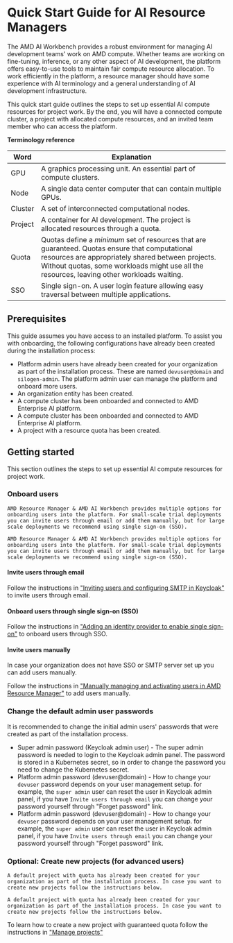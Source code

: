 <!--
Copyright © Advanced Micro Devices, Inc., or its affiliates.

SPDX-License-Identifier: MIT
-->

```{tags} quick start, resource management, AMD Resource Manager
```

# Quick Start Guide for AI Resource Managers

The AMD AI Workbench provides a robust environment for managing AI development teams' work on AMD compute. Whether teams are working on fine-tuning, inference, or any other aspect of AI development, the platform offers easy-to-use tools to maintain fair compute resource allocation. To work efficiently in the platform, a resource manager should have some experience with AI terminology and a general understanding of AI development infrastructure.

This quick start guide outlines the steps to set up essential AI compute resources for project work. By the end, you will have a connected compute cluster, a project with allocated compute resources, and an invited team member who can access the platform.

**Terminology reference**

| Word    | Explanation                                                                                 |
|---------|---------------------------------------------------------------------------------------------|
| GPU     | A graphics processing unit. An essential part of compute clusters.                          |
| Node    | A single data center computer that can contain multiple GPUs.                               |
| Cluster | A set of interconnected computational nodes.                                                |
| Project | A container for AI development. The project is allocated resources through a quota.
| Quota   | Quotas define a _minimum_ set of resources that are guaranteed. Quotas ensure that computational resources are appropriately shared between projects. Without quotas, some workloads might use all the resources, leaving other workloads waiting.       |
| SSO     | Single sign-on. A user login feature allowing easy traversal between multiple applications. |

## Prerequisites

This guide assumes you have access to an installed platform. To assist you with onboarding, the following configurations have already been created during the installation process:

- Platform admin users have already been created for your organization as part of the installation process. These are named `devuser@domain` and `silogen-admin`. The platform admin user can manage the platform and onboard more users.
- An organization entity has been created.
- A compute cluster has been onboarded and connected to AMD Enterprise AI platform.
- A compute cluster has been onboarded and connected to AMD Enterprise AI platform.
- A project with a resource quota has been created.

## Getting started

This section outlines the steps to set up essential AI compute resources for project work.

### Onboard users

```{note}
AMD Resource Manager & AMD AI Workbench provides multiple options for onboarding users into the platform. For small-scale trial deployments you can invite users through email or add them manually, but for large scale deployments we recommend using single sign-on (SSO).
```
```{note}
AMD Resource Manager & AMD AI Workbench provides multiple options for onboarding users into the platform. For small-scale trial deployments you can invite users through email or add them manually, but for large scale deployments we recommend using single sign-on (SSO).
```

#### Invite users through email

Follow the instructions in ["Inviting users and configuring SMTP in Keycloak"](../core/docs/keycloak/smtp-configuration.md) to invite users through email.

#### Onboard users through single sign-on (SSO)

Follow the instructions in ["Adding an identity provider to enable single sign-on"](../core/docs/keycloak/sso.md) to onboard users through SSO.

#### Invite users manually

In case your organization does not have SSO or SMTP server set up you can add users manually.

Follow the instructions in ["Manually managing and activating users in AMD Resource Manager"](../core/docs/keycloak/manual-user-management.md) to add users manually.

### Change the default admin user passwords

It is recommended to change the initial admin users' passwords that were created as part of the installation process.
- Super admin password (Keycloak admin user) - The super admin password is needed to login to the Keycloak admin panel. The password is stored in a Kubernetes secret, so in order to change the password you need to change the Kubernetes secret.
- Platform admin password (devuser@domain) - How to change your `devuser` password depends on your user management setup. for example, the `super admin` user can reset the user in Keycloak admin panel, if you have `Invite users through email` you can change your password yourself through "Forget password" link.
- Platform admin password (devuser@domain) - How to change your `devuser` password depends on your user management setup. for example, the `super admin` user can reset the user in Keycloak admin panel, if you have `Invite users through email` you can change your password yourself through "Forget password" link.

### Optional: Create new projects (for advanced users)

```{note}
A default project with quota has already been created for your organization as part of the installation process. In case you want to create new projects follow the instructions below.
```
```{note}
A default project with quota has already been created for your organization as part of the installation process. In case you want to create new projects follow the instructions below.
```

To learn how to create a new project with guaranteed quota follow the instructions in ["Manage projects"](../core/docs/resource-manager/projects/manage-projects.md)
